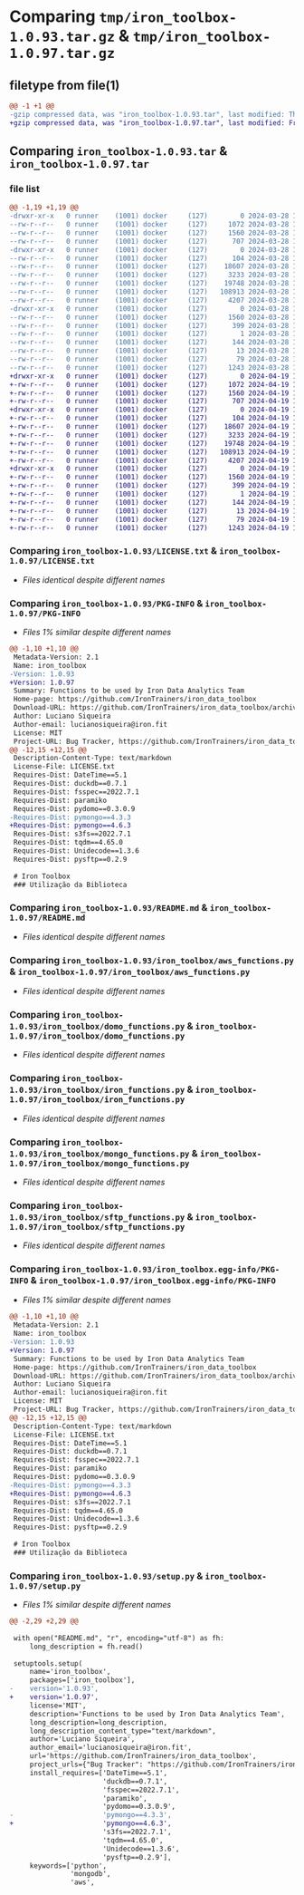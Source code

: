 # Comparing `tmp/iron_toolbox-1.0.93.tar.gz` & `tmp/iron_toolbox-1.0.97.tar.gz`

## filetype from file(1)

```diff
@@ -1 +1 @@
-gzip compressed data, was "iron_toolbox-1.0.93.tar", last modified: Thu Mar 28 13:54:35 2024, max compression
+gzip compressed data, was "iron_toolbox-1.0.97.tar", last modified: Fri Apr 19 16:21:54 2024, max compression
```

## Comparing `iron_toolbox-1.0.93.tar` & `iron_toolbox-1.0.97.tar`

### file list

```diff
@@ -1,19 +1,19 @@
-drwxr-xr-x   0 runner    (1001) docker     (127)        0 2024-03-28 13:54:35.719669 iron_toolbox-1.0.93/
--rw-r--r--   0 runner    (1001) docker     (127)     1072 2024-03-28 13:54:29.000000 iron_toolbox-1.0.93/LICENSE.txt
--rw-r--r--   0 runner    (1001) docker     (127)     1560 2024-03-28 13:54:35.719669 iron_toolbox-1.0.93/PKG-INFO
--rw-r--r--   0 runner    (1001) docker     (127)      707 2024-03-28 13:54:29.000000 iron_toolbox-1.0.93/README.md
-drwxr-xr-x   0 runner    (1001) docker     (127)        0 2024-03-28 13:54:35.715669 iron_toolbox-1.0.93/iron_toolbox/
--rw-r--r--   0 runner    (1001) docker     (127)      104 2024-03-28 13:54:29.000000 iron_toolbox-1.0.93/iron_toolbox/__init__.py
--rw-r--r--   0 runner    (1001) docker     (127)    18607 2024-03-28 13:54:29.000000 iron_toolbox-1.0.93/iron_toolbox/aws_functions.py
--rw-r--r--   0 runner    (1001) docker     (127)     3233 2024-03-28 13:54:29.000000 iron_toolbox-1.0.93/iron_toolbox/domo_functions.py
--rw-r--r--   0 runner    (1001) docker     (127)    19748 2024-03-28 13:54:29.000000 iron_toolbox-1.0.93/iron_toolbox/iron_functions.py
--rw-r--r--   0 runner    (1001) docker     (127)   108913 2024-03-28 13:54:29.000000 iron_toolbox-1.0.93/iron_toolbox/mongo_functions.py
--rw-r--r--   0 runner    (1001) docker     (127)     4207 2024-03-28 13:54:29.000000 iron_toolbox-1.0.93/iron_toolbox/sftp_functions.py
-drwxr-xr-x   0 runner    (1001) docker     (127)        0 2024-03-28 13:54:35.719669 iron_toolbox-1.0.93/iron_toolbox.egg-info/
--rw-r--r--   0 runner    (1001) docker     (127)     1560 2024-03-28 13:54:35.000000 iron_toolbox-1.0.93/iron_toolbox.egg-info/PKG-INFO
--rw-r--r--   0 runner    (1001) docker     (127)      399 2024-03-28 13:54:35.000000 iron_toolbox-1.0.93/iron_toolbox.egg-info/SOURCES.txt
--rw-r--r--   0 runner    (1001) docker     (127)        1 2024-03-28 13:54:35.000000 iron_toolbox-1.0.93/iron_toolbox.egg-info/dependency_links.txt
--rw-r--r--   0 runner    (1001) docker     (127)      144 2024-03-28 13:54:35.000000 iron_toolbox-1.0.93/iron_toolbox.egg-info/requires.txt
--rw-r--r--   0 runner    (1001) docker     (127)       13 2024-03-28 13:54:35.000000 iron_toolbox-1.0.93/iron_toolbox.egg-info/top_level.txt
--rw-r--r--   0 runner    (1001) docker     (127)       79 2024-03-28 13:54:35.719669 iron_toolbox-1.0.93/setup.cfg
--rw-r--r--   0 runner    (1001) docker     (127)     1243 2024-03-28 13:54:29.000000 iron_toolbox-1.0.93/setup.py
+drwxr-xr-x   0 runner    (1001) docker     (127)        0 2024-04-19 16:21:54.112581 iron_toolbox-1.0.97/
+-rw-r--r--   0 runner    (1001) docker     (127)     1072 2024-04-19 16:21:48.000000 iron_toolbox-1.0.97/LICENSE.txt
+-rw-r--r--   0 runner    (1001) docker     (127)     1560 2024-04-19 16:21:54.112581 iron_toolbox-1.0.97/PKG-INFO
+-rw-r--r--   0 runner    (1001) docker     (127)      707 2024-04-19 16:21:48.000000 iron_toolbox-1.0.97/README.md
+drwxr-xr-x   0 runner    (1001) docker     (127)        0 2024-04-19 16:21:54.112581 iron_toolbox-1.0.97/iron_toolbox/
+-rw-r--r--   0 runner    (1001) docker     (127)      104 2024-04-19 16:21:48.000000 iron_toolbox-1.0.97/iron_toolbox/__init__.py
+-rw-r--r--   0 runner    (1001) docker     (127)    18607 2024-04-19 16:21:48.000000 iron_toolbox-1.0.97/iron_toolbox/aws_functions.py
+-rw-r--r--   0 runner    (1001) docker     (127)     3233 2024-04-19 16:21:48.000000 iron_toolbox-1.0.97/iron_toolbox/domo_functions.py
+-rw-r--r--   0 runner    (1001) docker     (127)    19748 2024-04-19 16:21:48.000000 iron_toolbox-1.0.97/iron_toolbox/iron_functions.py
+-rw-r--r--   0 runner    (1001) docker     (127)   108913 2024-04-19 16:21:48.000000 iron_toolbox-1.0.97/iron_toolbox/mongo_functions.py
+-rw-r--r--   0 runner    (1001) docker     (127)     4207 2024-04-19 16:21:48.000000 iron_toolbox-1.0.97/iron_toolbox/sftp_functions.py
+drwxr-xr-x   0 runner    (1001) docker     (127)        0 2024-04-19 16:21:54.112581 iron_toolbox-1.0.97/iron_toolbox.egg-info/
+-rw-r--r--   0 runner    (1001) docker     (127)     1560 2024-04-19 16:21:54.000000 iron_toolbox-1.0.97/iron_toolbox.egg-info/PKG-INFO
+-rw-r--r--   0 runner    (1001) docker     (127)      399 2024-04-19 16:21:54.000000 iron_toolbox-1.0.97/iron_toolbox.egg-info/SOURCES.txt
+-rw-r--r--   0 runner    (1001) docker     (127)        1 2024-04-19 16:21:54.000000 iron_toolbox-1.0.97/iron_toolbox.egg-info/dependency_links.txt
+-rw-r--r--   0 runner    (1001) docker     (127)      144 2024-04-19 16:21:54.000000 iron_toolbox-1.0.97/iron_toolbox.egg-info/requires.txt
+-rw-r--r--   0 runner    (1001) docker     (127)       13 2024-04-19 16:21:54.000000 iron_toolbox-1.0.97/iron_toolbox.egg-info/top_level.txt
+-rw-r--r--   0 runner    (1001) docker     (127)       79 2024-04-19 16:21:54.112581 iron_toolbox-1.0.97/setup.cfg
+-rw-r--r--   0 runner    (1001) docker     (127)     1243 2024-04-19 16:21:48.000000 iron_toolbox-1.0.97/setup.py
```

### Comparing `iron_toolbox-1.0.93/LICENSE.txt` & `iron_toolbox-1.0.97/LICENSE.txt`

 * *Files identical despite different names*

### Comparing `iron_toolbox-1.0.93/PKG-INFO` & `iron_toolbox-1.0.97/PKG-INFO`

 * *Files 1% similar despite different names*

```diff
@@ -1,10 +1,10 @@
 Metadata-Version: 2.1
 Name: iron_toolbox
-Version: 1.0.93
+Version: 1.0.97
 Summary: Functions to be used by Iron Data Analytics Team
 Home-page: https://github.com/IronTrainers/iron_data_toolbox
 Download-URL: https://github.com/IronTrainers/iron_data_toolbox/archive/refs/tags/iron_data_toolboox.tar.gz
 Author: Luciano Siqueira
 Author-email: lucianosiqueira@iron.fit
 License: MIT
 Project-URL: Bug Tracker, https://github.com/IronTrainers/iron_data_toolbox/issues
@@ -12,15 +12,15 @@
 Description-Content-Type: text/markdown
 License-File: LICENSE.txt
 Requires-Dist: DateTime==5.1
 Requires-Dist: duckdb==0.7.1
 Requires-Dist: fsspec==2022.7.1
 Requires-Dist: paramiko
 Requires-Dist: pydomo==0.3.0.9
-Requires-Dist: pymongo==4.3.3
+Requires-Dist: pymongo==4.6.3
 Requires-Dist: s3fs==2022.7.1
 Requires-Dist: tqdm==4.65.0
 Requires-Dist: Unidecode==1.3.6
 Requires-Dist: pysftp==0.2.9
 
 # Iron Toolbox
 ### Utilização da Biblioteca
```

### Comparing `iron_toolbox-1.0.93/README.md` & `iron_toolbox-1.0.97/README.md`

 * *Files identical despite different names*

### Comparing `iron_toolbox-1.0.93/iron_toolbox/aws_functions.py` & `iron_toolbox-1.0.97/iron_toolbox/aws_functions.py`

 * *Files identical despite different names*

### Comparing `iron_toolbox-1.0.93/iron_toolbox/domo_functions.py` & `iron_toolbox-1.0.97/iron_toolbox/domo_functions.py`

 * *Files identical despite different names*

### Comparing `iron_toolbox-1.0.93/iron_toolbox/iron_functions.py` & `iron_toolbox-1.0.97/iron_toolbox/iron_functions.py`

 * *Files identical despite different names*

### Comparing `iron_toolbox-1.0.93/iron_toolbox/mongo_functions.py` & `iron_toolbox-1.0.97/iron_toolbox/mongo_functions.py`

 * *Files identical despite different names*

### Comparing `iron_toolbox-1.0.93/iron_toolbox/sftp_functions.py` & `iron_toolbox-1.0.97/iron_toolbox/sftp_functions.py`

 * *Files identical despite different names*

### Comparing `iron_toolbox-1.0.93/iron_toolbox.egg-info/PKG-INFO` & `iron_toolbox-1.0.97/iron_toolbox.egg-info/PKG-INFO`

 * *Files 1% similar despite different names*

```diff
@@ -1,10 +1,10 @@
 Metadata-Version: 2.1
 Name: iron_toolbox
-Version: 1.0.93
+Version: 1.0.97
 Summary: Functions to be used by Iron Data Analytics Team
 Home-page: https://github.com/IronTrainers/iron_data_toolbox
 Download-URL: https://github.com/IronTrainers/iron_data_toolbox/archive/refs/tags/iron_data_toolboox.tar.gz
 Author: Luciano Siqueira
 Author-email: lucianosiqueira@iron.fit
 License: MIT
 Project-URL: Bug Tracker, https://github.com/IronTrainers/iron_data_toolbox/issues
@@ -12,15 +12,15 @@
 Description-Content-Type: text/markdown
 License-File: LICENSE.txt
 Requires-Dist: DateTime==5.1
 Requires-Dist: duckdb==0.7.1
 Requires-Dist: fsspec==2022.7.1
 Requires-Dist: paramiko
 Requires-Dist: pydomo==0.3.0.9
-Requires-Dist: pymongo==4.3.3
+Requires-Dist: pymongo==4.6.3
 Requires-Dist: s3fs==2022.7.1
 Requires-Dist: tqdm==4.65.0
 Requires-Dist: Unidecode==1.3.6
 Requires-Dist: pysftp==0.2.9
 
 # Iron Toolbox
 ### Utilização da Biblioteca
```

### Comparing `iron_toolbox-1.0.93/setup.py` & `iron_toolbox-1.0.97/setup.py`

 * *Files 1% similar despite different names*

```diff
@@ -2,29 +2,29 @@
 
 with open("README.md", "r", encoding="utf-8") as fh:
     long_description = fh.read()
 
 setuptools.setup(
     name='iron_toolbox',
     packages=['iron_toolbox'],
-    version='1.0.93',
+    version='1.0.97',
     license='MIT',
     description='Functions to be used by Iron Data Analytics Team',
     long_description=long_description,
     long_description_content_type="text/markdown",
     author='Luciano Siqueira',
     author_email='lucianosiqueira@iron.fit',
     url='https://github.com/IronTrainers/iron_data_toolbox',
     project_urls={"Bug Tracker": "https://github.com/IronTrainers/iron_data_toolbox/issues"},
     install_requires=['DateTime==5.1',
                       'duckdb==0.7.1',
                       'fsspec==2022.7.1',
                       'paramiko',
                       'pydomo==0.3.0.9',
-                      'pymongo==4.3.3',
+                      'pymongo==4.6.3',
                       's3fs==2022.7.1',
                       'tqdm==4.65.0',
                       'Unidecode==1.3.6',
                       'pysftp==0.2.9'],
     keywords=['python',
               'mongodb',
               'aws',
```

